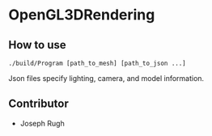 # OpenGL3DRendering

## How to use

```
./build/Program [path_to_mesh] [path_to_json ...]
```

Json files specify lighting, camera, and model information.

## Contributor

 - Joseph Rugh
